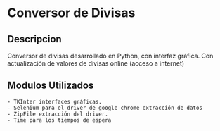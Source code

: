 # Conversor de Divisas

## Descripcion

Conversor de divisas desarrollado en Python, con interfaz gráfica.
Con actualización de valores de divisas online (acceso a internet)

## Modulos Utilizados

    - TKInter interfaces gráficas.
    - Selenium para el driver de google chrome extracción de datos
    - ZipFile extracción del driver.
    - Time para los tiempos de espera
    
